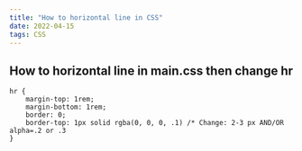 ```yaml
---
title: "How to horizontal line in CSS"
date: 2022-04-15
tags: CSS
---
```


## How to horizontal line in main.css then change hr

```
hr {
    margin-top: 1rem;
    margin-bottom: 1rem;
    border: 0;
    border-top: 1px solid rgba(0, 0, 0, .1) /* Change: 2-3 px AND/OR alpha=.2 or .3
}
```
